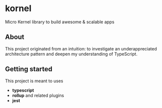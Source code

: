 # kornel
Micro Kernel library to build awesome &amp; scalable apps

## About

This project originated from an intuition: to investigate an underappreciated architecture pattern and deepen my understanding of TypeScript.

## Getting started

This project is meant to uses
- **typescript**
- **rollup** and related plugins
- **jest**




